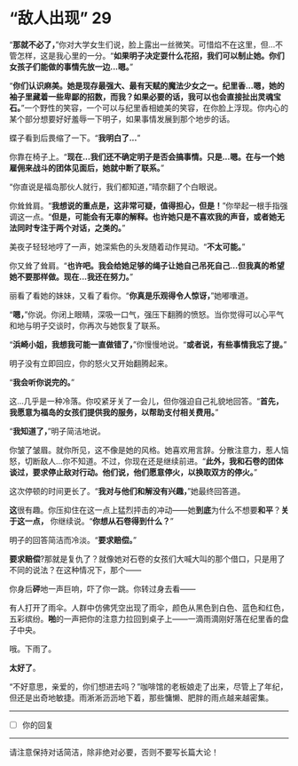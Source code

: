 # “敌人出现” 29

“**那就不必了，**”你对大学女生们说，脸上露出一丝微笑。可惜焰不在这里，但...不管怎样，这是我心里的一分。“**如果明子决定耍什么花招，我们可以制止她。你们女孩子们能做的事情先放一边...嗯。**”

“**你们认识麻美。她是现存最强大、最有天赋的魔法少女之一。纪里香...嗯，她的袖子里藏着一些卑鄙的招数，而我？如果必要的话，我可以也会直接扯出灵魂宝石。**”一个野性的笑容，一个可以与纪里香相媲美的笑容，在你脸上浮现。你内心的某个部分想要好好羞辱一下明子，如果事情发展到那个地步的话。

蝶子看到后畏缩了一下。“**我明白了...**”

你靠在椅子上。“**现在...我们还不确定明子是否会搞事情。只是...嗯。在与一个她雇佣来战斗的团体见面后，她就中断了联系。**”

“你直说是福岛那伙人就行，我们都知道，”晴奈翻了个白眼说。

你耸耸肩。“**我想说的重点是，这非常可疑，值得担心，但是！**”你举起一根手指强调这一点。“**但是，可能会有无辜的解释。也许她只是不喜欢我的声音，或者她无法同时专注于两个对话，之类的。**”

美夜子轻轻地哼了一声，她深紫色的头发随着动作晃动。“**不太可能。**”

你又耸了耸肩。“**也许吧。我会给她足够的绳子让她自己吊死自己...但我真的希望她不要那样做。现在...我还在努力。**”

丽看了看她的妹妹，又看了看你。“**你真是乐观得令人惊讶，**”她嘟囔道。

“**嗯，**”你说。你闭上眼睛，深吸一口气，强压下翻腾的愤怒。当你觉得可以心平气和地与明子交谈时，你再次与她恢复了联系。

“**浜崎小姐，我想我可能一直做错了，**”你慢慢地说。“**或者说，有些事情我忘了提。**”

明子没有立即回应，你的怒火又开始翻腾起来。

“**我会听你说完的。**”

这...几乎是一种冷落。你咬紧牙关了一会儿，但你强迫自己礼貌地回答。“**首先，我愿意为福岛的女孩们提供我的服务，以帮助支付相关费用。**”

“**我知道了，**”明子简洁地说。

你皱了皱眉。就你所见，这不像是她的风格。她喜欢用言辞。分散注意力，惹人恼怒，切断敌人...你不知道。不过，你现在还是继续前进。“**此外，我和石卷的团体谈过，要求停止敌对行动。他们说，他们愿意停火，以换取双方的停火。**”

这次停顿的时间更长了。“**我对与他们和解没有兴趣，**”她最终回答道。

**这**很有趣。你压抑住在这一点上猛烈抨击的冲动——她**到底**为什么不想要**和平**？**关于这一点，** 你继续说。“**你想从石卷得到什么？**”

明子的回答简洁而冷淡。“**要求赔偿。**”

**要求赔偿**?那就是复仇了？就像她对石卷的女孩们大喊大叫的那个借口，只是用了不同的说法？在这种情况下，那个——

你身后**砰**地一声巨响，吓了你一跳。你转过身去看——

有人打开了雨伞。人群中仿佛凭空出现了雨伞，颜色从黑色到白色、蓝色和红色，五彩缤纷。**啪**的一声把你的注意力拉回到桌子上——一滴雨滴刚好落在纪里香的盘子中央。

哦。下雨了。

**太好了**。

“不好意思，亲爱的，你们想进去吗？”咖啡馆的老板娘走了出来，尽管上了年纪，但还是出奇地敏捷。雨淅淅沥沥地下着，那些慵懒、肥胖的雨点越来越密集。

---

- [ ] 你的回复

---

请注意保持对话简洁，除非绝对必要，否则不要写长篇大论！
